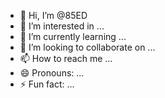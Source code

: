 - 👋 Hi, I’m @85ED
- 👀 I’m interested in ...
- 🌱 I’m currently learning ...
- 💞️ I’m looking to collaborate on ...
- 📫 How to reach me ...
- 😄 Pronouns: ...
- ⚡ Fun fact: ...

<!---
85ED/85ED is a ✨ special ✨ repository because its `README.md` (this file) appears on your GitHub profile.
You can click the Preview link to take a look at your changes.
--->
